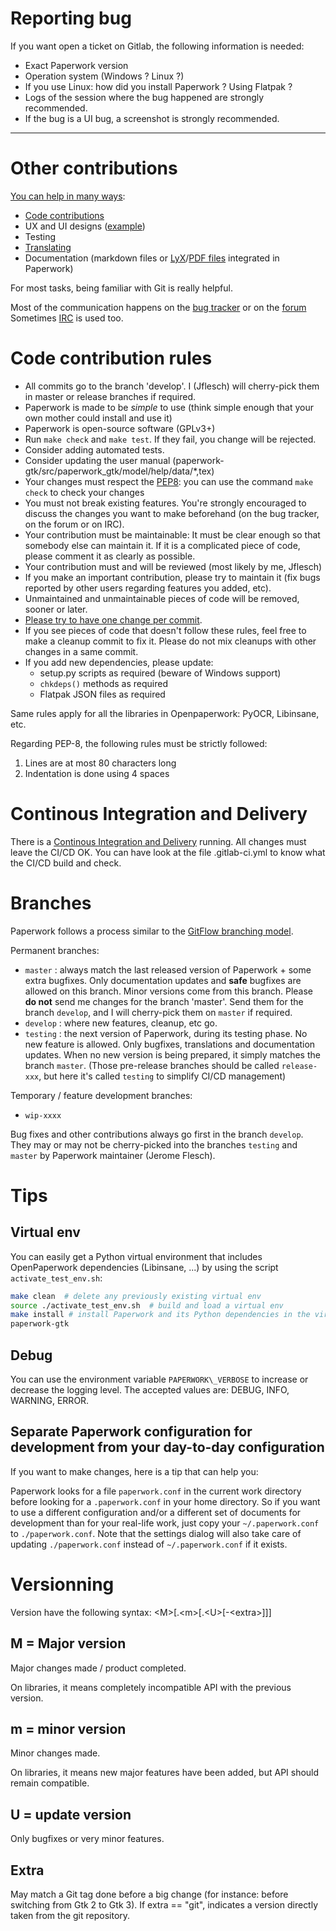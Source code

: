 # Reporting bug

If you want open a ticket on Gitlab, the following information is needed:
- Exact Paperwork version
- Operation system (Windows ? Linux ?)
- If you use Linux: how did you install Paperwork ? Using Flatpak ?
- Logs of the session where the bug happened are strongly recommended.
- If the bug is a UI bug, a screenshot is strongly recommended.

---

# Other contributions

[You can help in many ways](https://gitlab.gnome.org/World/OpenPaperwork/paperwork/wikis/Contributing):
- [Code contributions](doc/install.devel.markdown)
- UX and UI designs ([example](https://gitlab.gnome.org/World/OpenPaperwork/paperwork/issues/356#note_244099))
- Testing
- [Translating](https://translations.openpaper.work)
- Documentation (markdown files or [LyX](https://www.lyx.org/)/[PDF files](https://gitlab.gnome.org/World/OpenPaperwork/paperwork/tree/master/paperwork-gtk/doc)
  integrated in Paperwork)

For most tasks, being familiar with Git is really helpful.

Most of the communication happens on the
[bug tracker](https://gitlab.gnome.org/World/OpenPaperwork/paperwork/issues)
or on the [forum](https://forum.openpaper.work/)
Sometimes [IRC](https://gitlab.gnome.org/World/OpenPaperwork/paperwork/wikis/Contact#irc) is used too.


# Code contribution rules

* All commits go to the branch 'develop'. I (Jflesch) will cherry-pick them in master or release branches if required.
* Paperwork is made to be *simple* to use (think simple enough that your own mother could install and use it)
* Paperwork is open-source software (GPLv3+)
* Run `make check` and `make test`. If they fail, you change will be rejected.
* Consider adding automated tests.
* Consider updating the user manual
  (paperwork-gtk/src/paperwork\_gtk/model/help/data/\*,tex)
* Your changes must respect the [PEP8](https://www.python.org/dev/peps/pep-0008/): you can use the command `make check` to check your changes
* You must not break existing features. You're strongly encouraged to discuss the changes you want to make beforehand (on the bug tracker, on the forum or on IRC).
* Your contribution must be maintainable: It must be clear enough so that somebody else can maintain it. If it is a complicated piece of code, please comment it as clearly as possible.
* Your contribution must and will be reviewed (most likely by me, Jflesch)
* If you make an important contribution, please try to maintain it (fix bugs reported by other users regarding features you added, etc).
* Unmaintained and unmaintainable pieces of code will be removed, sooner or later.
* [Please try to have one change per commit](https://www.freshconsulting.com/atomic-commits/).
* If you see pieces of code that doesn't follow these rules, feel free to make a cleanup commit to fix it. Please do not mix cleanups with other changes in a same commit.
* If you add new dependencies, please update:
  * setup.py scripts as required (beware of Windows support)
  * `chkdeps()` methods as required
  * Flatpak JSON files as required

Same rules apply for all the libraries in Openpaperwork: PyOCR, Libinsane, etc.

Regarding PEP-8, the following rules must be strictly followed:

1. Lines are at most 80 characters long
2. Indentation is done using 4 spaces


# Continous Integration and Delivery

There is a [Continous Integration and Delivery](https://gitlab.gnome.org/World/OpenPaperwork/paperwork/pipelines) running.
All changes must leave the CI/CD OK. You can have look at the file
.gitlab-ci.yml to know what the CI/CD build and check.


# Branches

Paperwork follows a process similar to the [GitFlow branching model](http://nvie.com/posts/a-successful-git-branching-model/).

Permanent branches:
* `master` : always match the last released version of Paperwork + some extra bugfixes. Only documentation updates and **safe** bugfixes are allowed on this branch. Minor versions come from this branch.
  Please **do not** send me changes for the branch 'master'. Send them for the branch `develop`, and I will cherry-pick them on `master` if required.
* `develop` : where new features, cleanup, etc go.
* `testing` : the next version of Paperwork, during its testing phase. No new feature is allowed. Only bugfixes, translations and documentation updates.
  When no new version is being prepared, it simply matches the branch `master`. (Those pre-release branches should be called `release-xxx`, but here it's
  called `testing` to simplify CI/CD management)

Temporary / feature development branches:
* `wip-xxxx`

Bug fixes and other contributions always go first in the branch `develop`.
They may or may not be cherry-picked into the branches `testing` and `master` by
Paperwork maintainer (Jerome Flesch).


# Tips

## Virtual env

You can easily get a Python virtual environment that includes OpenPaperwork
dependencies (Libinsane, ...) by using the script `activate_test_env.sh`:

```sh
make clean  # delete any previously existing virtual env
source ./activate_test_env.sh  # build and load a virtual env
make install # install Paperwork and its Python dependencies in the virtual env
paperwork-gtk
```


## Debug

You can use the environment variable `PAPERWORK\_VERBOSE` to increase or
decrease the logging level. The accepted values are: DEBUG, INFO, WARNING,
ERROR.


## Separate Paperwork configuration for development from your day-to-day configuration

If you want to make changes, here is a tip that can help you:

Paperwork looks for a file `paperwork.conf` in the current work directory before
looking for a `.paperwork.conf` in your home directory. So if you want to
use a different configuration and/or a different set of documents for development
than for your real-life work, just copy your `~/.paperwork.conf` to
`./paperwork.conf`. Note that the settings dialog will also take care of
updating `./paperwork.conf` instead of `~/.paperwork.conf` if it exists.


# Versionning

Version have the following syntax: &lt;M&gt;[.&lt;m&gt;[.&lt;U&gt;[-&lt;extra&gt;]]]

## M = Major version

Major changes made / product completed.

On libraries, it means completely incompatible API with the previous version.

## m = minor version

Minor changes made.

On libraries, it means new major features have been added, but API should remain compatible.

## U = update version

Only bugfixes or very minor features.


## Extra

May match a Git tag done before a big change (for instance: before switching from Gtk 2 to Gtk 3).
If extra == "git", indicates a version directly taken from the git repository.
